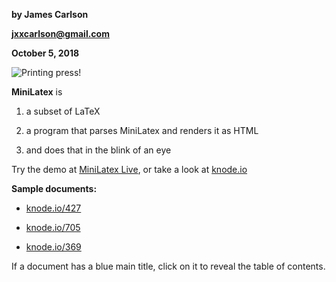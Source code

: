 **by James Carlson**

**jxxcarlson@gmail.com**

**October 5, 2018**

![Printing press!](http://davincid.weebly.com/uploads/4/7/6/1/47614109/2304036.jpg?1424892943)

**MiniLatex** is

1. a subset of LaTeX

2. a program that parses MiniLatex and renders it as HTML

3. and does that in the blink of an eye

Try the demo at [MiniLatex Live](https://jxxcarlson.github.io/app/miniLatexLive/index.html),
or take a look at [knode.io](https://knode.io)

**Sample documents:**

- [knode.io/427](https://knode.io/427)

- [knode.io/705](https://knode.io/705)

- [knode.io/369](https://knode.io/369)

If a document has a blue main title, click on it to
reveal the table of contents.
